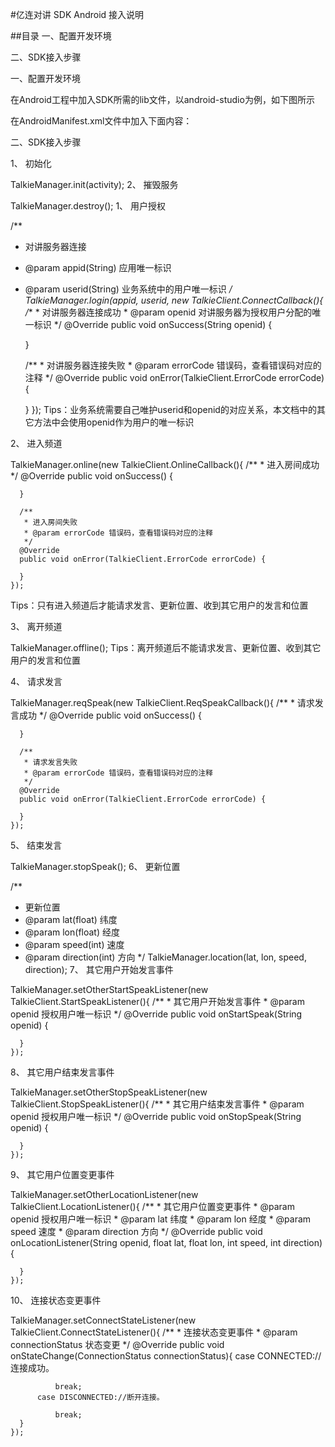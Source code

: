 #亿连对讲 SDK Android 接入说明

##目录 一、配置开发环境

二、SDK接入步骤

一、配置开发环境

在Android工程中加入SDK所需的lib文件，以android-studio为例，如下图所示

在AndroidManifest.xml文件中加入下面内容：

   <uses-permission android:name="android.permission.ACCESS_NETWORK_STATE"/>
   <uses-permission android:name="android.permission.ACCESS_WIFI_STATE"/>
   <uses-permission android:name="android.permission.READ_PHONE_STATE"/>
   <uses-permission android:name="android.permission.INTERNET"/>
   <uses-permission android:name="android.permission.RECORD_AUDIO"/>

   <service android:name="net.easyconn.sdk.talkie.ImService"
            android:enabled="true"
            android:exported="true" />
二、SDK接入步骤

1、 初始化

TalkieManager.init(activity);
2、 摧毁服务

TalkieManager.destroy();
1、 用户授权

/**
 * 对讲服务器连接
 * @param appid(String)  应用唯一标识
 * @param userid(String) 业务系统中的用户唯一标识
 */
TalkieManager.login(appid, userid, new TalkieClient.ConnectCallback(){
      /**
       * 对讲服务器连接成功
       * @param openid 对讲服务器为授权用户分配的唯一标识
       */
      @Override
      public void onSuccess(String openid) {

      }

      /**
       * 对讲服务器连接失败
       * @param errorCode 错误码，查看错误码对应的注释
       */
      @Override
      public void onError(TalkieClient.ErrorCode errorCode) {

      }
    });
Tips：业务系统需要自己唯护userid和openid的对应关系，本文档中的其它方法中会使用openid作为用户的唯一标识

2、 进入频道

TalkieManager.online(new TalkieClient.OnlineCallback(){
      /**
       * 进入房间成功
       */
      @Override
      public void onSuccess() {

      }

      /**
       * 进入房间失败
       * @param errorCode 错误码，查看错误码对应的注释
       */
      @Override
      public void onError(TalkieClient.ErrorCode errorCode) {

      }
    });
Tips：只有进入频道后才能请求发言、更新位置、收到其它用户的发言和位置

3、 离开频道

TalkieManager.offline();
Tips：离开频道后不能请求发言、更新位置、收到其它用户的发言和位置

4、 请求发言

TalkieManager.reqSpeak(new TalkieClient.ReqSpeakCallback(){
      /**
       * 请求发言成功
       */
      @Override
      public void onSuccess() {

      }

      /**
       * 请求发言失败
       * @param errorCode 错误码，查看错误码对应的注释
       */
      @Override
      public void onError(TalkieClient.ErrorCode errorCode) {

      }
    });
5、 结束发言

TalkieManager.stopSpeak();
6、 更新位置

/**
 * 更新位置
 * @param lat(float) 纬度
 * @param lon(float) 经度
 * @param speed(int) 速度
 * @param direction(int) 方向
 */
TalkieManager.location(lat, lon, speed, direction);
7、 其它用户开始发言事件

TalkieManager.setOtherStartSpeakListener(new TalkieClient.StartSpeakListener(){
      /**
       * 其它用户开始发言事件
       * @param openid 授权用户唯一标识
       */
      @Override
      public void onStartSpeak(String openid) {

      }
    });
8、 其它用户结束发言事件

TalkieManager.setOtherStopSpeakListener(new TalkieClient.StopSpeakListener(){
      /**
       * 其它用户结束发言事件
       * @param openid 授权用户唯一标识
       */
      @Override
      public void onStopSpeak(String openid) {

      }
    });
9、 其它用户位置变更事件

TalkieManager.setOtherLocationListener(new TalkieClient.LocationListener(){
      /**
       * 其它用户位置变更事件
       * @param openid 授权用户唯一标识
       * @param lat 纬度
       * @param lon 经度
       * @param speed 速度
       * @param direction 方向
       */
      @Override
      public void onLocationListener(String openid, float lat, float lon, int speed, int direction) {

      }
    });
10、 连接状态变更事件

TalkieManager.setConnectStateListener(new TalkieClient.ConnectStateListener(){
      /**
       * 连接状态变更事件
       * @param connectionStatus 状态变更
       */
      @Override
      public void onStateChange(ConnectionStatus connectionStatus){
          case CONNECTED://连接成功。

              break;
          case DISCONNECTED://断开连接。

              break;
      }
    });
